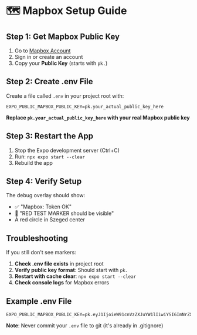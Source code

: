 # 🗺️ Mapbox Setup Guide

## Step 1: Get Mapbox Public Key

1. Go to [Mapbox Account](https://account.mapbox.com/access-tokens/)
2. Sign in or create an account
3. Copy your **Public Key** (starts with `pk.`)

## Step 2: Create .env File

Create a file called `.env` in your project root with:

```env
EXPO_PUBLIC_MAPBOX_PUBLIC_KEY=pk.your_actual_public_key_here
```

**Replace `pk.your_actual_public_key_here` with your real Mapbox public key**

## Step 3: Restart the App

1. Stop the Expo development server (Ctrl+C)
2. Run: `npx expo start --clear`
3. Rebuild the app

## Step 4: Verify Setup

The debug overlay should show:
- ✅ "Mapbox: Token OK"
- 🔴 "RED TEST MARKER should be visible"
- A red circle in Szeged center

## Troubleshooting

If you still don't see markers:

1. **Check .env file exists** in project root
2. **Verify public key format**: Should start with `pk.`
3. **Restart with cache clear**: `npx expo start --clear`
4. **Check console logs** for Mapbox errors

## Example .env File

```env
EXPO_PUBLIC_MAPBOX_PUBLIC_KEY=pk.eyJ1IjoieW91cnVzZXJuYW1lIiwiYSI6ImNrZXhhbXBsZSJ9.example
```

**Note**: Never commit your `.env` file to git (it's already in .gitignore) 